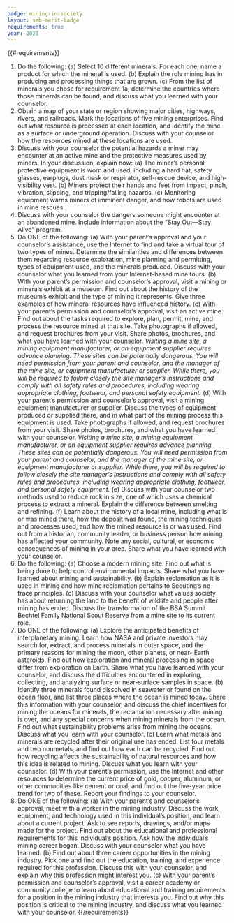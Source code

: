 ```yaml
---
badge: mining-in-society
layout: smb-merit-badge
requirements: true
year: 2021
---
```


{{#requirements}}
1. Do the following:
    (a) Select 10 different minerals. For each one, name a product for which the mineral is used.
    (b) Explain the role mining has in producing and processing things that are grown.
    (c) From the list of minerals you chose for requirement 1a, determine the countries where those minerals can be found, and discuss what you learned with your counselor.
2. Obtain a map of your state or region showing major cities, highways, rivers, and railroads. Mark the locations of five mining enterprises. Find out what resource is processed at each location, and identify the mine as a surface or underground operation. Discuss with your counselor how the resources mined at these locations are used.
3. Discuss with your counselor the potential hazards a miner may encounter at an active mine and the protective measures used by miners. In your discussion, explain how:
    (a) The miner’s personal protective equipment is worn and used, including a hard hat, safety glasses, earplugs, dust mask or respirator, self-rescue device, and high-visibility vest.
    (b) Miners protect their hands and feet from impact, pinch, vibration, slipping, and tripping/falling hazards.
    (c) Monitoring equipment warns miners of imminent danger, and how robots are used in mine rescues.
4. Discuss with your counselor the dangers someone might encounter at an abandoned mine. Include information about the “Stay Out—Stay Alive” program.
5. Do ONE of the following:
    (a) With your parent’s approval and your counselor’s assistance, use the Internet to find and take a virtual tour of two types of mines. Determine the similarities and differences between them regarding resource exploration, mine planning and permitting, types of equipment used, and the minerals produced. Discuss with your counselor what you learned from your Internet-based mine tours.
    (b) With your parent’s permission and counselor’s approval, visit a mining or minerals exhibit at a museum. Find out about the history of the museum’s exhibit and the type of mining it represents. Give three examples of how mineral resources have influenced history.
    (c) With your parent’s permission and counselor’s approval, visit an active mine. Find out about the tasks required to explore, plan, permit, mine, and process the resource mined at that site. Take photographs if allowed, and request brochures from your visit. Share photos, brochures, and what you have learned with your counselor.
        *Visiting a mine site, a mining equipment manufacturer, or an equipment supplier requires advance planning. These sites can be potentially dangerous. You will need permission from your parent and counselor, and the manager of the mine site, or equipment manufacturer or supplier. While there, you will be required to follow closely the site manager’s instructions and comply with all safety rules and procedures, including wearing appropriate clothing, footwear, and personal safety equipment.*
    (d) With your parent’s permission and counselor’s approval, visit a mining equipment manufacturer or supplier. Discuss the types of equipment produced or supplied there, and in what part of the mining process this equipment is used. Take photographs if allowed, and request brochures from your visit. Share photos, brochures, and what you have learned with your counselor.
        *Visiting a mine site, a mining equipment manufacturer, or an equipment supplier requires advance planning. These sites can be potentially dangerous. You will need permission from your parent and counselor, and the manager of the mine site, or equipment manufacturer or supplier. While there, you will be required to follow closely the site manager’s instructions and comply with all safety rules and procedures, including wearing appropriate clothing, footwear, and personal safety equipment.*
    (e) Discuss with your counselor two methods used to reduce rock in size, one of which uses a chemical process to extract a mineral. Explain the difference between smelting and refining.
    (f) Learn about the history of a local mine, including what is or was mined there, how the deposit was found, the mining techniques and processes used, and how the mined resource is or was used. Find out from a historian, community leader, or business person how mining has affected your community. Note any social, cultural, or economic consequences of mining in your area. Share what you have learned with your counselor.
6. Do the following:
    (a) Choose a modern mining site. Find out what is being done to help control environmental impacts. Share what you have learned about mining and sustainability.
    (b) Explain reclamation as it is used in mining and how mine reclamation pertains to Scouting’s no-trace principles.
    (c) Discuss with your counselor what values society has about returning the land to the benefit of wildlife and people after mining has ended. Discuss the transformation of the BSA Summit Bechtel Family National Scout Reserve from a mine site to its current role.
7. Do ONE of the following:
    (a) Explore the anticipated benefits of interplanetary mining. Learn how NASA and private investors may search for, extract, and process minerals in outer space, and the primary reasons for mining the moon, other planets, or near- Earth asteroids. Find out how exploration and mineral processing in space differ from exploration on Earth. Share what you have learned with your counselor, and discuss the difficulties encountered in exploring, collecting, and analyzing surface or near-surface samples in space.
    (b) Identify three minerals found dissolved in seawater or found on the ocean floor, and list three places where the ocean is mined today. Share this information with your counselor, and discuss the chief incentives for mining the oceans for minerals, the reclamation necessary after mining is over, and any special concerns when mining minerals from the ocean. Find out what sustainability problems arise from mining the oceans. Discuss what you learn with your counselor.
    (c) Learn what metals and minerals are recycled after their original use has ended. List four metals and two nonmetals, and find out how each can be recycled. Find out how recycling affects the sustainability of natural resources and how this idea is related to mining. Discuss what you learn with your counselor.
    (d) With your parent’s permission, use the Internet and other resources to determine the current price of gold, copper, aluminum, or other commodities like cement or coal, and find out the five-year price trend for two of these. Report your findings to your counselor.
8. Do ONE of the following:
    (a) With your parent’s and counselor’s approval, meet with a worker in the mining industry. Discuss the work, equipment, and technology used in this individual’s position, and learn about a current project. Ask to see reports, drawings, and/or maps made for the project. Find out about the educational and professional requirements for this individual’s position. Ask how the individual’s mining career began. Discuss with your counselor what you have learned.
    (b) Find out about three career opportunities in the mining industry. Pick one and find out the education, training, and experience required for this profession. Discuss this with your counselor, and explain why this profession might interest you.
    (c) With your parent’s permission and counselor’s approval, visit a career academy or community college to learn about educational and training requirements for a position in the mining industry that interests you. Find out why this position is critical to the mining industry, and discuss what you learned with your counselor.
{{/requirements}}
